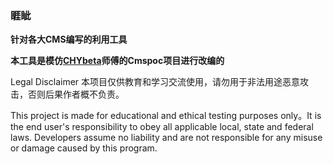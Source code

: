 ### 睚眦



**针对各大CMS编写的利用工具**

**本工具是模仿[CHYbeta](https://github.com/CHYbeta)师傅的Cmspoc项目进行改编的**

Legal Disclaimer
本项目仅供教育和学习交流使用，请勿用于非法用途恶意攻击，否则后果作者概不负责。

This project is made for educational and ethical testing purposes only。It is the end user's responsibility to obey all applicable local, state and federal laws. Developers assume no liability and are not responsible for any misuse or damage caused by this program.

